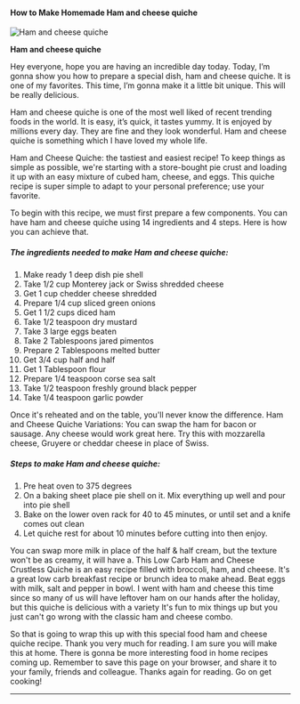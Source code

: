             

#### How to Make Homemade Ham and cheese quiche

![Ham and cheese quiche](https://img-global.cpcdn.com/recipes/392ff96e4ecc2570/751x532cq70/ham-and-cheese-quiche-recipe-main-photo.jpg)

**Ham and cheese quiche**

Hey everyone, hope you are having an incredible day today. Today, I’m gonna show you how to prepare a special dish, ham and cheese quiche. It is one of my favorites. This time, I’m gonna make it a little bit unique. This will be really delicious.

Ham and cheese quiche is one of the most well liked of recent trending foods in the world. It is easy, it’s quick, it tastes yummy. It is enjoyed by millions every day. They are fine and they look wonderful. Ham and cheese quiche is something which I have loved my whole life.

Ham and Cheese Quiche: the tastiest and easiest recipe! To keep things as simple as possible, we're starting with a store-bought pie crust and loading it up with an easy mixture of cubed ham, cheese, and eggs. This quiche recipe is super simple to adapt to your personal preference; use your favorite.

To begin with this recipe, we must first prepare a few components. You can have ham and cheese quiche using 14 ingredients and 4 steps. Here is how you can achieve that.

##### The ingredients needed to make Ham and cheese quiche:

1.  Make ready 1 deep dish pie shell
2.  Take 1/2 cup Monterey jack or Swiss shredded cheese
3.  Get 1 cup chedder cheese shredded
4.  Prepare 1/4 cup sliced green onions
5.  Get 1 1/2 cups diced ham
6.  Take 1/2 teaspoon dry mustard
7.  Take 3 large eggs beaten
8.  Take 2 Tablespoons jared pimentos
9.  Prepare 2 Tablespoons melted butter
10.  Get 3/4 cup half and half
11.  Get 1 Tablespoon flour
12.  Prepare 1/4 teaspoon corse sea salt
13.  Take 1/2 teaspoon freshly ground black pepper
14.  Take 1/4 teaspoon garlic powder

Once it's reheated and on the table, you'll never know the difference. Ham and Cheese Quiche Variations: You can swap the ham for bacon or sausage. Any cheese would work great here. Try this with mozzarella cheese, Gruyere or cheddar cheese in place of Swiss.

##### Steps to make Ham and cheese quiche:

1.  Pre heat oven to 375 degrees
2.  On a baking sheet place pie shell on it. Mix everything up well and pour into pie shell
3.  Bake on the lower oven rack for 40 to 45 minutes, or until set and a knife comes out clean
4.  Let quiche rest for about 10 minutes before cutting into then enjoy.

You can swap more milk in place of the half & half cream, but the texture won't be as creamy, it will have a. This Low Carb Ham and Cheese Crustless Quiche is an easy recipe filled with broccoli, ham, and cheese. It's a great low carb breakfast recipe or brunch idea to make ahead. Beat eggs with milk, salt and pepper in bowl. I went with ham and cheese this time since so many of us will have leftover ham on our hands after the holiday, but this quiche is delicious with a variety It's fun to mix things up but you just can't go wrong with the classic ham and cheese combo.

So that is going to wrap this up with this special food ham and cheese quiche recipe. Thank you very much for reading. I am sure you will make this at home. There is gonna be more interesting food in home recipes coming up. Remember to save this page on your browser, and share it to your family, friends and colleague. Thanks again for reading. Go on get cooking!

* * *